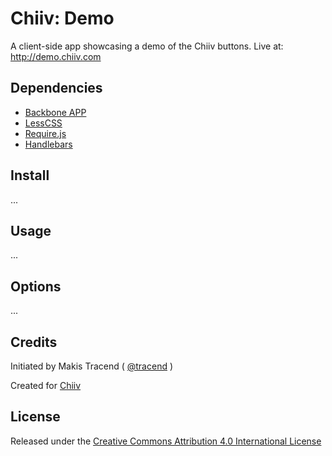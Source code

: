 # Chiiv: Demo

A client-side app showcasing a demo of the Chiiv buttons. Live at: http://demo.chiiv.com

## Dependencies

* [Backbone APP](http://github.com/makesites/backbone-app)
* [LessCSS](http://lesscss.org/)
* [Require.js](http://requirejs.org/)
* [Handlebars](http://handlebarsjs.com/)


## Install

...


## Usage

...


## Options

...


## Credits

Initiated by Makis Tracend ( [@tracend](http://github.com/tracend) )

Created for [Chiiv](http://chiiv.com/)


## License

Released under the [Creative Commons Attribution 4.0 International License](http://creativecommons.org/licenses/by/4.0/)
